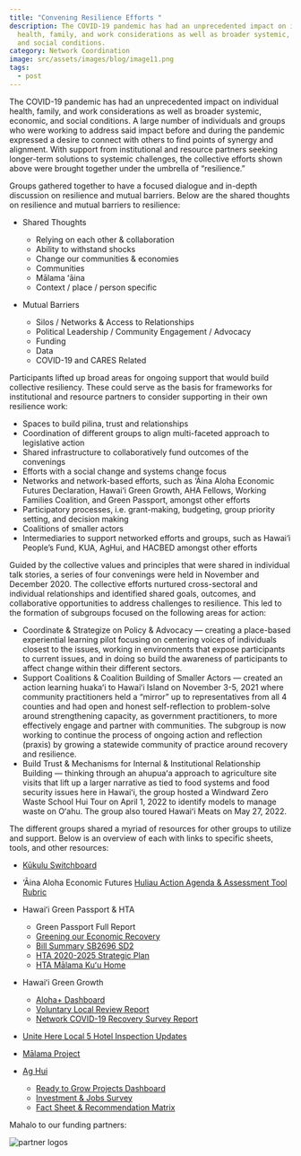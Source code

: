 ```yaml
---
title: "Convening Resilience Efforts "
description: The COVID-19 pandemic has had an unprecedented impact on individual
  health, family, and work considerations as well as broader systemic, economic,
  and social conditions.
category: Network Coordination
image: src/assets/images/blog/image11.png
tags:
  - post
---
```

The COVID-19 pandemic has had an unprecedented impact on individual health, family, and work considerations as well as broader systemic, economic, and social conditions. A large number of individuals and groups who were working to address said impact before and during the pandemic expressed a desire to connect with others to find points of synergy and alignment. With support from institutional and resource partners seeking longer-term solutions to systemic challenges, the collective efforts shown above were brought together under the umbrella of “resilience.”

Groups gathered together to have a focused dialogue and in-depth discussion on resilience and mutual barriers. Below are the shared thoughts on resilience and mutual barriers to resilience: 

* Shared Thoughts 

  * Relying on each other & collaboration 
  * Ability to withstand shocks 
  * Change our communities & economies 
  * Communities 
  * Mālama ʻāina 
  * Context / place / person specific 
* Mutual Barriers

  * Silos / Networks & Access to Relationships
  * Political Leadership / Community Engagement / Advocacy 
  * Funding
  * Data
  * COVID-19 and CARES Related

Participants lifted up broad areas for ongoing support that would build collective resiliency. These could serve as the basis for frameworks for institutional and resource partners to consider supporting in their own resilience work:

* Spaces to build pilina, trust and relationships 
* Coordination of different groups to align multi-faceted approach to legislative action 
* Shared infrastructure to collaboratively fund outcomes of the convenings
* Efforts with a social change and systems change focus 
* Networks and network-based efforts, such as ‘Āina Aloha Economic Futures Declaration, Hawai‘i Green Growth, AHA Fellows, Working Families Coalition, and Green Passport, amongst other efforts
* Participatory processes, i.e. grant-making, budgeting, group priority setting, and decision making 
* Coalitions of smaller actors
* Intermediaries to support networked efforts and groups, such as Hawai‘i People’s Fund, KUA, AgHui, and HACBED amongst other efforts

Guided by the collective values and principles that were shared in individual talk stories, a series of four convenings were held in November and December 2020. The collective efforts nurtured cross-sectoral and individual relationships and identified shared goals, outcomes, and collaborative opportunities to address challenges to resilience. This led to the formation of subgroups focused on the following areas for action: 

* Coordinate & Strategize on Policy & Advocacy — creating a place-based experiential learning pilot focusing on centering voices of individuals closest to the issues, working in environments that expose participants to current issues, and in doing so build the awareness of participants to affect change within their different sectors. 
* Support Coalitions & Coalition Building of Smaller Actors — created an action learning huakaʻi to Hawaiʻi Island on November 3-5, 2021 where community practitioners held a “mirror” up to representatives from all 4 counties and had open and honest self-reflection to problem-solve around strengthening capacity, as government practitioners, to more effectively engage and partner with communities. The subgroup is now working to continue the process of ongoing action and reflection (praxis) by growing a statewide community of practice around recovery and resilience. 
* Build Trust & Mechanisms for Internal & Institutional Relationship Building — thinking through an ahupuaʻa approach to agriculture site visits that lift up a larger narrative as tied to food systems and food security issues here in Hawaiʻi, the group hosted a Windward Zero Waste School Hui Tour on April 1, 2022 to identify models to manage waste on Oʻahu. The group also toured Hawaiʻi Meats on May 27, 2022.

The different groups shared a myriad of resources for other groups to utilize and support. Below is an overview of each with links to specific sheets, tools, and other resources: 

* [Kūkulu Switchboard](https://kukulu.switchboardhq.com/)
* ‘Āina Aloha Economic Futures [Huliau Action Agenda & Assessment Tool Rubric ](https://www.ainaalohafutures.com/action-agenda)
* Hawaiʻi Green Passport & HTA

  * Green Passport Full Report 
  * [Greening our Economic Recovery](https://drive.google.com/file/d/1qN1dH6_jg6f_h68BvOzJskq2ur2etE3X/view?usp=sharing)
  * [Bill Summary SB2696 SD2](https://docs.google.com/document/d/1Q-jEiVEOf0x5larihRf0CXAqEsgIQ7uG/edit?usp=sharing&ouid=102854028391675365608&rtpof=true&sd=true)
  * [HTA 2020-2025 Strategic Plan](https://www.hawaiitourismauthority.org/who-we-are/our-strategic-plan/) 
  * [HTA Mālama Kuʻu Home ](https://www.johndefries.com/mlama-kuu-home)
* Hawaiʻi Green Growth 

  * [Aloha+ Dashboard ](https://alohachallenge.hawaii.gov/)
  * [Voluntary Local Review Report](https://www.hawaiigreengrowth.org/voluntary-local-review/)
  * [Network COVID-19 Recovery Survey Report](https://www.hawaiigreengrowth.org/survey-results/)
* [Unite Here Local 5 Hotel Inspection Updates ](https://www.unitehere5.org/get-it-right-the-first-time-hawaii-tourism-watch/)
* [Mālama Project ](https://recovery85.wixsite.com/malamaproject)
* [Ag Hui](https://aghui.org/)

  * [Ready to Grow Projects Dashboard](https://aghui.org/dashboard/)
  * [Investment & Jobs Survey](https://aghui.org/survey/) 
  * [Fact Sheet & Recommendation Matrix](https://aghui.org/may-2020-fact-sheet/)

Mahalo to our funding partners:

![partner logos](/assets/images/uploads/resilience-funders.png "Mahalo to our funding partners")
